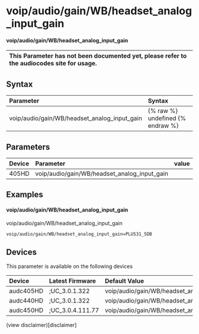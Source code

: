 ﻿---
description: voip/audio/gain/WB/headset_analog_input_gain
search: false
---

# voip/audio/gain/WB/headset_analog_input_gain

#### voip/audio/gain/WB/headset_analog_input_gain


| This Parameter has not been documented yet, please refer to the audiocodes site for usage.  |
| :--- |

## Syntax
| Parameter | Syntax |
| :--- | :--- |
|voip/audio/gain/WB/headset_analog_input_gain | {% raw %} undefined {% endraw %} |

## Parameters
|Device|Parameter|value|Description|
|:---|:---|:---|:---|
| 405HD | voip/audio/gain/WB/headset_analog_input_gain |  |  |

## Examples
#### voip/audio/gain/WB/headset_analog_input_gain

voip/audio/gain/WB/headset_analog_input_gain

```
voip/audio/gain/WB/headset_analog_input_gain=PLUS31_5DB
```

## Devices
This parameter is available on the following devices

| Device | Latest Firmware | Default Value |
|:---|:---|:---|
| audc405HD | ;UC_3.0.1.322 | voip/audio/gain/WB/headset_analog_input_gain=PLUS31_5DB 
| audc440HD | ;UC_3.0.1.322 | voip/audio/gain/WB/headset_analog_input_gain=PLUS34_5DB 
| audc450HD | ;UC_3.0.4.111.77 | voip/audio/gain/WB/headset_analog_input_gain=PLUS34_5DB 

(view disclaimer)[disclaimer]
